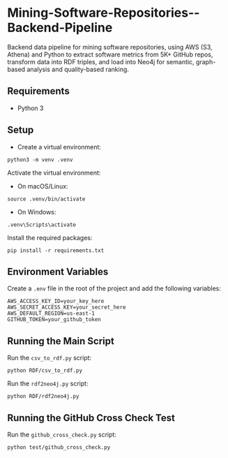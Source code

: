 # Mining-Software-Repositories--Backend-Pipeline
Backend data pipeline for mining software repositories, using AWS (S3, Athena) and Python to extract software metrics from 5K+ GitHub repos, transform data into RDF triples, and load into Neo4j for semantic, graph-based analysis and quality-based ranking.

## Requirements
* Python 3

## Setup
* Create a virtual environment:
```
python3 -m venv .venv
```
Activate the virtual environment:
* On macOS/Linux:
```
source .venv/bin/activate
```
* On Windows:
```
.venv\Scripts\activate
```
Install the required packages:
```
pip install -r requirements.txt
```

## Environment Variables
Create a ```.env``` file in the root of the project and add the following variables:
```
AWS_ACCESS_KEY_ID=your_key_here
AWS_SECRET_ACCESS_KEY=your_secret_here
AWS_DEFAULT_REGION=us-east-1
GITHUB_TOKEN=your_github_token
```

## Running the Main Script
Run the ```csv_to_rdf.py``` script:
```
python RDF/csv_to_rdf.py
```
Run the ```rdf2neo4j.py``` script:
```
python RDF/rdf2neo4j.py
```

## Running the GitHub Cross Check Test
Run the ```github_cross_check.py``` script:
```
python test/github_cross_check.py
```
